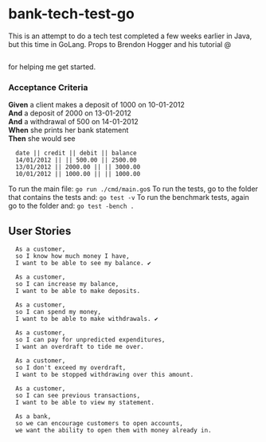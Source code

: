 # bank-tech-test-go
This is an attempt to do a tech test completed a few weeks earlier in Java, but this time in GoLang.
Props to Brendon Hogger and his tutorial @ 
``` https://www.toptal.com/go/go-programming-a-step-by-step-introductory-tutorial
```
for helping me get started.

### Acceptance Criteria

**Given** a client makes a deposit of 1000 on 10-01-2012  
**And** a deposit of 2000 on 13-01-2012  
**And** a withdrawal of 500 on 14-01-2012  
**When** she prints her bank statement  
**Then** she would see

```
  date || credit || debit || balance
  14/01/2012 || || 500.00 || 2500.00
  13/01/2012 || 2000.00 || || 3000.00
  10/01/2012 || 1000.00 || || 1000.00
```

To run the main file: ``` go run ./cmd/main.go ```s
To run the tests, go to the folder that contains the tests and: ``` go test -v ```
To run the benchmark tests, again go to the folder and: ``` go test -bench . ```

## User Stories

```
  As a customer,
  so I know how much money I have,
  I want to be able to see my balance. ✔

  As a customer,
  so I can increase my balance,
  I want to be able to make deposits.

  As a customer,
  so I can spend my money,
  I want to be able to make withdrawals. ✔
  
  As a customer,
  so I can pay for unpredicted expenditures,
  I want an overdraft to tide me over.
  
  As a customer,
  so I don't exceed my overdraft,
  I want to be stopped withdrawing over this amount.

  As a customer,
  so I can see previous transactions,
  I want to be able to view my statement.
  
  As a bank,
  so we can encourage customers to open accounts,
  we want the ability to open them with money already in.
```
